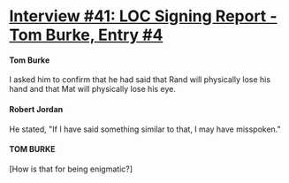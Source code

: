 # [Interview #41: LOC Signing Report - Tom Burke, Entry #4](https://www.theoryland.com/intvmain.php?i=41#4)

#### Tom Burke

I asked him to confirm that he had said that Rand will physically lose his hand and that Mat will physically lose his eye.

#### Robert Jordan

He stated, "If I have said something similar to that, I may have misspoken."

#### TOM BURKE

[How is that for being enigmatic?]

